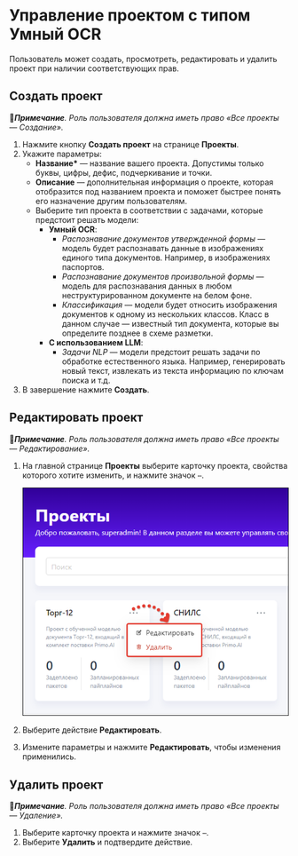 # Управление проектом с типом Умный OCR

Пользователь может создать, просмотреть, редактировать и удалить проект при наличии соответствующих прав. 


## Создать проект 
:large_blue_diamond:***Примечание**. Роль пользователя должна иметь право «Все проекты — Создание».*

1. Нажмите кнопку **Создать проект** на странице **Проекты**.
1. Укажите параметры:
   * **Название\*** — название вашего проекта. Допустимы только буквы, цифры, дефис, подчеркивание и точки.
   * **Описание** — дополнительная информация о проекте, которая отобразится под названием проекта и поможет быстрее понять его назначение другим пользователям.
   * Выберите тип проекта в соответствии с задачами, которые предстоит решать модели:
     * **Умный OCR**:
       * *Распознавание документов утвержденной формы* — модель будет распознавать данные в изображениях единого типа документов. Например, в изображениях паспортов.
       * *Распознавание документов произвольной формы* — модель для распознавания данных в любом неструктурированном документе на белом фоне. 
       * *Классификация* — модели будет относить изображения документов к одному из нескольких классов. Класс в данном случае — известный тип документа, которые вы определите позднее в схеме разметки.
     * **С использованием LLM**:
       * *Задачи NLP* — модели предстоит решать задачи по обработке естественного языка. Например, генерировать новый текст, извлекать из текста информацию по ключам поиска и т.д.
1. В завершение нажмите **Создать**.


## Редактировать проект 
:large_blue_diamond:***Примечание**. Роль пользователя должна иметь право «Все проекты — Редактирование».*

1. На главной странице **Проекты** выберите карточку проекта, свойства которого хотите изменить, и нажмите значок `⋯`.

   ![Действия с проектом](<../../../.gitbook/assets1/primo-ai/user-guide/project-actions.png>)

2. Выберите действие **Редактировать**.
3. Измените параметры и нажмите **Редактировать**, чтобы изменения применились.



## Удалить проект 
:large_blue_diamond:***Примечание**. Роль пользователя должна иметь право «Все проекты — Удаление».*

1. Выберите карточку проекта и нажмите значок `⋯`.
1. Выберите **Удалить** и подтвердите действие.
